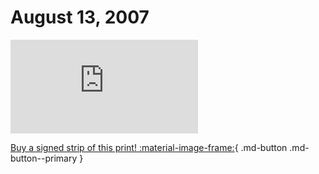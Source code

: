 # August 13, 2007

![](https://www.achewood.com/comic.php?date=08132007)

[Buy a signed strip of this print! :material-image-frame:](https://achewood-holiday-pop-up.myshopify.com/products/strip#08132007){ .md-button .md-button--primary }
